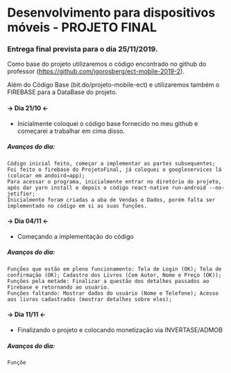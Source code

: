 # Desenvolvimento para dispositivos móveis - PROJETO FINAL

### Entrega final prevista para o dia 25/11/2019.


Como base do projeto utilizaremos o código encontrado no github do professor (https://github.com/igorosberg/ect-mobile-2019-2).

Além do Código Base (bit.do/projeto-mobile-ect) e utilizaremos também o FIREBASE para a DataBase do projeto.


#### → Dia 21/10 ←
- Inicialmente coloquei o código base fornecido no meu github e começarei a trabalhar em cima disso.

##### Avanços do dia: ###### 
    Código inicial feito, começar a implementar as partes subsequentes;  
    Foi feito o firebase do ProjetoFinal, já coloquei o googleservices lá (colocar em andoird→app);  
    Para acessar o programa, inicialmente entrar no diretório do projeto, após dar yarn install e depois o código react-native run-android --no-jetifier;  
    Inicialmente foram criadas a aba de Vendas e Dados, porém falta ser implementado no código em si as suas funções.
                
#### → Dia 04/11 ←
- Começando a implementação do código

##### Avanços do dia: ###### 
    Funções que estão em pleno funcionamento: Tela de Login (OK); Tela de confirmação (OK); Cadastro dos Livros (Com Autor, Nome e Preço (OK));
    Funções pela metade: Finalizar a questão dos detalhes passados ao Firebase e retornando ao usuário.
    Funções faltando: Mostrar dados do usuário (Nome e Telefone); Acesso aos livros cadastrados (mostrar detalhes sobre eles); 

#### → Dia 11/11 ←
- Finalizando o projeto e colocando monetização via INVERTASE/ADMOB

##### Avanços do dia: ###### 
    Funçõe
